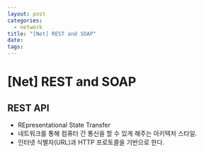 ```yaml
---
layout: post
categories:
  - network
title: "[Net] REST and SOAP"
date: 
tags:
---
```

# \[Net] REST and SOAP

## REST API

- REpresentational State Transfer
- 네트워크를 통해 컴퓨터 간 통신을 할 수 있게 해주는 아키텍처 스타일.
- 인터넷 식별자(URL)과 HTTP 프로토콜을 기반으로 한다.
